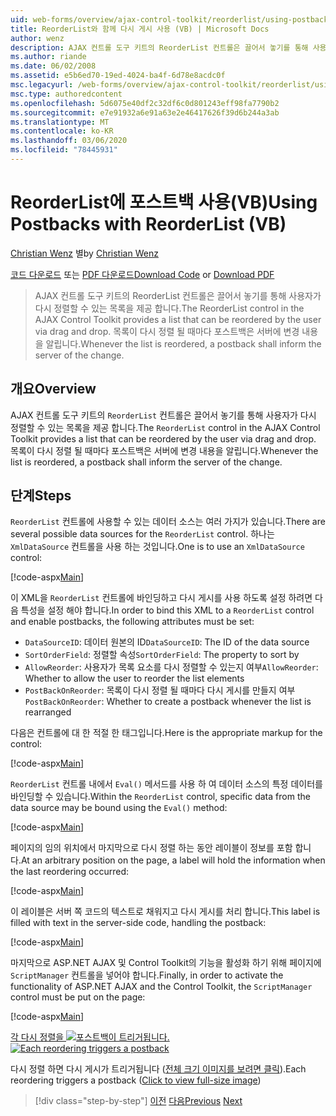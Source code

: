 ```yaml
---
uid: web-forms/overview/ajax-control-toolkit/reorderlist/using-postbacks-with-reorderlist-vb
title: ReorderList와 함께 다시 게시 사용 (VB) | Microsoft Docs
author: wenz
description: AJAX 컨트롤 도구 키트의 ReorderList 컨트롤은 끌어서 놓기를 통해 사용자가 다시 정렬할 수 있는 목록을 제공 합니다. 목록이 다시 정렬 될 때마다 po ...
ms.author: riande
ms.date: 06/02/2008
ms.assetid: e5b6ed70-19ed-4024-ba4f-6d78e8acdc0f
msc.legacyurl: /web-forms/overview/ajax-control-toolkit/reorderlist/using-postbacks-with-reorderlist-vb
msc.type: authoredcontent
ms.openlocfilehash: 5d6075e40df2c32df6c0d801243eff98fa7790b2
ms.sourcegitcommit: e7e91932a6e91a63e2e46417626f39d6b244a3ab
ms.translationtype: MT
ms.contentlocale: ko-KR
ms.lasthandoff: 03/06/2020
ms.locfileid: "78445931"
---
```

# <a name="using-postbacks-with-reorderlist-vb"></a><span data-ttu-id="63593-104">ReorderList에 포스트백 사용(VB)</span><span class="sxs-lookup"><span data-stu-id="63593-104">Using Postbacks with ReorderList (VB)</span></span>

<span data-ttu-id="63593-105">[Christian Wenz](https://github.com/wenz) 별</span><span class="sxs-lookup"><span data-stu-id="63593-105">by [Christian Wenz](https://github.com/wenz)</span></span>

<span data-ttu-id="63593-106">[코드 다운로드](https://download.microsoft.com/download/9/3/f/93f8daea-bebd-4821-833b-95205389c7d0/ReorderList4.vb.zip) 또는 [PDF 다운로드](https://download.microsoft.com/download/2/d/c/2dc10e34-6983-41d4-9c08-f78f5387d32b/reorderlist4VB.pdf)</span><span class="sxs-lookup"><span data-stu-id="63593-106">[Download Code](https://download.microsoft.com/download/9/3/f/93f8daea-bebd-4821-833b-95205389c7d0/ReorderList4.vb.zip) or [Download PDF](https://download.microsoft.com/download/2/d/c/2dc10e34-6983-41d4-9c08-f78f5387d32b/reorderlist4VB.pdf)</span></span>

> <span data-ttu-id="63593-107">AJAX 컨트롤 도구 키트의 ReorderList 컨트롤은 끌어서 놓기를 통해 사용자가 다시 정렬할 수 있는 목록을 제공 합니다.</span><span class="sxs-lookup"><span data-stu-id="63593-107">The ReorderList control in the AJAX Control Toolkit provides a list that can be reordered by the user via drag and drop.</span></span> <span data-ttu-id="63593-108">목록이 다시 정렬 될 때마다 포스트백은 서버에 변경 내용을 알립니다.</span><span class="sxs-lookup"><span data-stu-id="63593-108">Whenever the list is reordered, a postback shall inform the server of the change.</span></span>

## <a name="overview"></a><span data-ttu-id="63593-109">개요</span><span class="sxs-lookup"><span data-stu-id="63593-109">Overview</span></span>

<span data-ttu-id="63593-110">AJAX 컨트롤 도구 키트의 `ReorderList` 컨트롤은 끌어서 놓기를 통해 사용자가 다시 정렬할 수 있는 목록을 제공 합니다.</span><span class="sxs-lookup"><span data-stu-id="63593-110">The `ReorderList` control in the AJAX Control Toolkit provides a list that can be reordered by the user via drag and drop.</span></span> <span data-ttu-id="63593-111">목록이 다시 정렬 될 때마다 포스트백은 서버에 변경 내용을 알립니다.</span><span class="sxs-lookup"><span data-stu-id="63593-111">Whenever the list is reordered, a postback shall inform the server of the change.</span></span>

## <a name="steps"></a><span data-ttu-id="63593-112">단계</span><span class="sxs-lookup"><span data-stu-id="63593-112">Steps</span></span>

<span data-ttu-id="63593-113">`ReorderList` 컨트롤에 사용할 수 있는 데이터 소스는 여러 가지가 있습니다.</span><span class="sxs-lookup"><span data-stu-id="63593-113">There are several possible data sources for the `ReorderList` control.</span></span> <span data-ttu-id="63593-114">하나는 `XmlDataSource` 컨트롤을 사용 하는 것입니다.</span><span class="sxs-lookup"><span data-stu-id="63593-114">One is to use an `XmlDataSource` control:</span></span>

[!code-aspx[Main](using-postbacks-with-reorderlist-vb/samples/sample1.aspx)]

<span data-ttu-id="63593-115">이 XML을 `ReorderList` 컨트롤에 바인딩하고 다시 게시를 사용 하도록 설정 하려면 다음 특성을 설정 해야 합니다.</span><span class="sxs-lookup"><span data-stu-id="63593-115">In order to bind this XML to a `ReorderList` control and enable postbacks, the following attributes must be set:</span></span>

- <span data-ttu-id="63593-116">`DataSourceID`: 데이터 원본의 ID</span><span class="sxs-lookup"><span data-stu-id="63593-116">`DataSourceID`: The ID of the data source</span></span>
- <span data-ttu-id="63593-117">`SortOrderField`: 정렬할 속성</span><span class="sxs-lookup"><span data-stu-id="63593-117">`SortOrderField`: The property to sort by</span></span>
- <span data-ttu-id="63593-118">`AllowReorder`: 사용자가 목록 요소를 다시 정렬할 수 있는지 여부</span><span class="sxs-lookup"><span data-stu-id="63593-118">`AllowReorder`: Whether to allow the user to reorder the list elements</span></span>
- <span data-ttu-id="63593-119">`PostBackOnReorder`: 목록이 다시 정렬 될 때마다 다시 게시를 만들지 여부</span><span class="sxs-lookup"><span data-stu-id="63593-119">`PostBackOnReorder`: Whether to create a postback whenever the list is rearranged</span></span>

<span data-ttu-id="63593-120">다음은 컨트롤에 대 한 적절 한 태그입니다.</span><span class="sxs-lookup"><span data-stu-id="63593-120">Here is the appropriate markup for the control:</span></span>

[!code-aspx[Main](using-postbacks-with-reorderlist-vb/samples/sample2.aspx)]

<span data-ttu-id="63593-121">`ReorderList` 컨트롤 내에서 `Eval()` 메서드를 사용 하 여 데이터 소스의 특정 데이터를 바인딩할 수 있습니다.</span><span class="sxs-lookup"><span data-stu-id="63593-121">Within the `ReorderList` control, specific data from the data source may be bound using the `Eval()` method:</span></span>

[!code-aspx[Main](using-postbacks-with-reorderlist-vb/samples/sample3.aspx)]

<span data-ttu-id="63593-122">페이지의 임의 위치에서 마지막으로 다시 정렬 하는 동안 레이블이 정보를 포함 합니다.</span><span class="sxs-lookup"><span data-stu-id="63593-122">At an arbitrary position on the page, a label will hold the information when the last reordering occurred:</span></span>

[!code-aspx[Main](using-postbacks-with-reorderlist-vb/samples/sample4.aspx)]

<span data-ttu-id="63593-123">이 레이블은 서버 쪽 코드의 텍스트로 채워지고 다시 게시를 처리 합니다.</span><span class="sxs-lookup"><span data-stu-id="63593-123">This label is filled with text in the server-side code, handling the postback:</span></span>

[!code-aspx[Main](using-postbacks-with-reorderlist-vb/samples/sample5.aspx)]

<span data-ttu-id="63593-124">마지막으로 ASP.NET AJAX 및 Control Toolkit의 기능을 활성화 하기 위해 페이지에 `ScriptManager` 컨트롤을 넣어야 합니다.</span><span class="sxs-lookup"><span data-stu-id="63593-124">Finally, in order to activate the functionality of ASP.NET AJAX and the Control Toolkit, the `ScriptManager` control must be put on the page:</span></span>

[!code-aspx[Main](using-postbacks-with-reorderlist-vb/samples/sample6.aspx)]

<span data-ttu-id="63593-125">[각 다시 정렬을 ![포스트백이 트리거됩니다.](using-postbacks-with-reorderlist-vb/_static/image2.png)](using-postbacks-with-reorderlist-vb/_static/image1.png)</span><span class="sxs-lookup"><span data-stu-id="63593-125">[![Each reordering triggers a postback](using-postbacks-with-reorderlist-vb/_static/image2.png)](using-postbacks-with-reorderlist-vb/_static/image1.png)</span></span>

<span data-ttu-id="63593-126">다시 정렬 하면 다시 게시가 트리거됩니다 ([전체 크기 이미지를 보려면 클릭](using-postbacks-with-reorderlist-vb/_static/image3.png)).</span><span class="sxs-lookup"><span data-stu-id="63593-126">Each reordering triggers a postback ([Click to view full-size image](using-postbacks-with-reorderlist-vb/_static/image3.png))</span></span>

> [!div class="step-by-step"]
> <span data-ttu-id="63593-127">[이전](drag-and-drop-via-reorderlist-cs.md)
> [다음](drag-and-drop-via-reorderlist-vb.md)</span><span class="sxs-lookup"><span data-stu-id="63593-127">[Previous](drag-and-drop-via-reorderlist-cs.md)
[Next](drag-and-drop-via-reorderlist-vb.md)</span></span>

